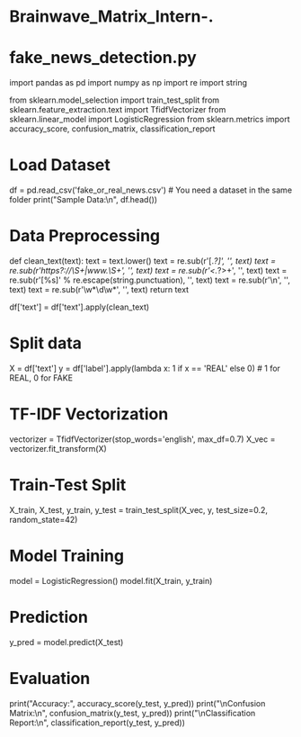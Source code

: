 # Brainwave_Matrix_Intern-.
# fake_news_detection.py

import pandas as pd
import numpy as np
import re
import string

from sklearn.model_selection import train_test_split
from sklearn.feature_extraction.text import TfidfVectorizer
from sklearn.linear_model import LogisticRegression
from sklearn.metrics import accuracy_score, confusion_matrix, classification_report

# Load Dataset
df = pd.read_csv('fake_or_real_news.csv')  # You need a dataset in the same folder
print("Sample Data:\n", df.head())

# Data Preprocessing
def clean_text(text):
    text = text.lower()
    text = re.sub(r'\[.*?\]', '', text)
    text = re.sub(r'https?://\S+|www\.\S+', '', text)
    text = re.sub(r'<.*?>+', '', text)
    text = re.sub(r'[%s]' % re.escape(string.punctuation), '', text)
    text = re.sub(r'\n', '', text)
    text = re.sub(r'\w*\d\w*', '', text)
    return text

df['text'] = df['text'].apply(clean_text)

# Split data
X = df['text']
y = df['label'].apply(lambda x: 1 if x == 'REAL' else 0)  # 1 for REAL, 0 for FAKE

# TF-IDF Vectorization
vectorizer = TfidfVectorizer(stop_words='english', max_df=0.7)
X_vec = vectorizer.fit_transform(X)

# Train-Test Split
X_train, X_test, y_train, y_test = train_test_split(X_vec, y, test_size=0.2, random_state=42)

# Model Training
model = LogisticRegression()
model.fit(X_train, y_train)

# Prediction
y_pred = model.predict(X_test)

# Evaluation
print("Accuracy:", accuracy_score(y_test, y_pred))
print("\nConfusion Matrix:\n", confusion_matrix(y_test, y_pred))
print("\nClassification Report:\n", classification_report(y_test, y_pred))

